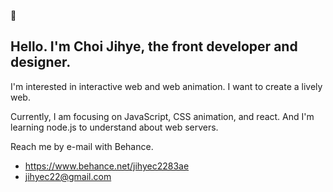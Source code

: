 👋
## Hello. I'm Choi Jihye, the front developer and designer.

I'm interested in interactive web and web animation. I want to create a lively web.

Currently, I am focusing on JavaScript, CSS animation, and react.
And I'm learning node.js to understand about web servers.

Reach me by e-mail with Behance.

- https://www.behance.net/jihyec2283ae
- jihyec22@gmail.com
